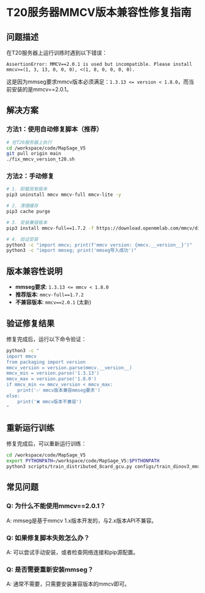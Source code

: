 # T20服务器MMCV版本兼容性修复指南

## 问题描述

在T20服务器上运行训练时遇到以下错误：
```
AssertionError: MMCV==2.0.1 is used but incompatible. Please install mmcv>=(1, 3, 13, 0, 0, 0), <(1, 8, 0, 0, 0, 0).
```

这是因为mmseg要求mmcv版本必须满足：`1.3.13 <= version < 1.8.0`，而当前安装的是mmcv==2.0.1。

## 解决方案

### 方法1：使用自动修复脚本（推荐）

```bash
# 在T20服务器上执行
cd /workspace/code/MapSage_V5
git pull origin main
./fix_mmcv_version_t20.sh
```

### 方法2：手动修复

```bash
# 1. 卸载现有版本
pip3 uninstall mmcv mmcv-full mmcv-lite -y

# 2. 清理缓存
pip3 cache purge

# 3. 安装兼容版本
pip3 install mmcv-full==1.7.2 -f https://download.openmmlab.com/mmcv/dist/cpu/torch2.0.0/index.html

# 4. 验证安装
python3 -c "import mmcv; print(f'mmcv version: {mmcv.__version__}')"
python3 -c "import mmseg; print('mmseg导入成功')"
```

## 版本兼容性说明

- **mmseg要求**: `1.3.13 <= mmcv < 1.8.0`
- **推荐版本**: `mmcv-full==1.7.2`
- **不兼容版本**: `mmcv==2.0.1` (太新)

## 验证修复结果

修复完成后，运行以下命令验证：

```bash
python3 -c "
import mmcv
from packaging import version
mmcv_version = version.parse(mmcv.__version__)
mmcv_min = version.parse('1.3.13')
mmcv_max = version.parse('1.8.0')
if mmcv_min <= mmcv_version < mmcv_max:
    print('✅ mmcv版本兼容mmseg要求')
else:
    print('❌ mmcv版本不兼容')
"
```

## 重新运行训练

修复完成后，可以重新运行训练：

```bash
cd /workspace/code/MapSage_V5
export PYTHONPATH=/workspace/code/MapSage_V5:$PYTHONPATH
python3 scripts/train_distributed_8card_gcu.py configs/train_dinov3_mmrs1m_t20_gcu_8card.py
```

## 常见问题

### Q: 为什么不能使用mmcv==2.0.1？
A: mmseg是基于mmcv 1.x版本开发的，与2.x版本API不兼容。

### Q: 如果修复脚本失败怎么办？
A: 可以尝试手动安装，或者检查网络连接和pip源配置。

### Q: 是否需要重新安装mmseg？
A: 通常不需要，只需要安装兼容版本的mmcv即可。